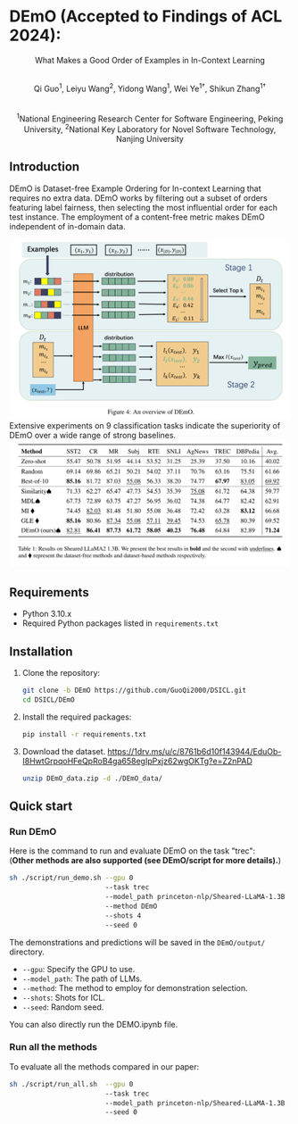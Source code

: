 # DEmO (Accepted to Findings of ACL 2024): 
<p align="center">
   What Makes a Good Order of Examples in In-Context Learning
</p>
<p align="center">
  <strong></strong><br>
  Qi Guo<sup>1</sup>, Leiyu Wang<sup>2</sup>, Yidong Wang<sup>1</sup>, Wei Ye<sup>1†</sup>, Shikun Zhang<sup>1†</sup>
  <br><br>
  <strong></strong><br>
  <sup>1</sup>National Engineering Research Center for Software Engineering, Peking University, <sup>2</sup>National Key Laboratory for Novel Software Technology, Nanjing University
</p>

## Introduction

DEmO is Dataset-free Example Ordering for In-context Learning that requires no extra data. DEmO works by
filtering out a subset of orders featuring label fairness, then selecting the most influential order for each test instance. The employment of a content-free metric makes DEmO independent of in-domain data.

![Overview](figs/DEmO_overview.png)
Extensive experiments on 9 classification tasks indicate the superiority of DEmO
over a wide range of strong baselines.
![Overview](figs/DEmO_experiments.png)

## Requirements

- Python 3.10.x
- Required Python packages listed in `requirements.txt`

## Installation

1. Clone the repository:
   ```sh
   git clone -b DEmO https://github.com/GuoQi2000/DSICL.git
   cd DSICL/DEmO
   ```

2. Install the required packages:
   ```sh
   pip install -r requirements.txt
   ```

3. Download the dataset.
   https://1drv.ms/u/c/8761b6d10f143944/EduOb-I8HwtGrpqoHFeQpRoB4ga658egIpPxjz62wgOKTg?e=Z2nPAD
   ```sh
   unzip DEmO_data.zip -d ./DEmO_data/
   ```

## Quick start

### Run DEmO
Here is the command to run and evaluate DEmO on the task "trec": \
(**Other methods are also supported (see DEmO/script for more details).**)
```sh
sh ./script/run_demo.sh --gpu 0
                        --task trec
                        --model_path princeton-nlp/Sheared-LLaMA-1.3B
                        --method DEmO
                        --shots 4
                        --seed 0
```

The demonstrations and predictions will be saved in the `DEmO/output/` directory.

- `--gpu`: Specify the GPU to use.
- `--model_path`: The path of LLMs.
- `--method`: The method to employ for demonstration selection.
- `--shots`: Shots for ICL.
- `--seed`: Random seed.

You can also directly run the DEMO.ipynb file.


### Run all the methods

To evaluate all the methods compared in our paper:

```sh 
sh ./script/run_all.sh  --gpu 0
                        --task trec
                        --model_path princeton-nlp/Sheared-LLaMA-1.3B
                        --seed 0
```


